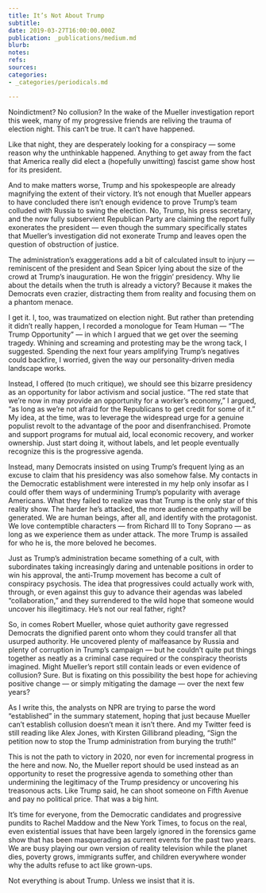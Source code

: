 ```yaml
---
title: It’s Not About Trump
subtitle: 
date: 2019-03-27T16:00:00.000Z
publication: _publications/medium.md
blurb: 
notes: 
refs: 
sources: 
categories:
- _categories/periodicals.md

---
```

Noindictment? No collusion? In the wake of the Mueller investigation report this week, many of my progressive friends are reliving the trauma of election night. This can’t be true. It can’t have happened.

Like that night, they are desperately looking for a conspiracy — some reason why the unthinkable happened. Anything to get away from the fact that America really did elect a (hopefully unwitting) fascist game show host for its president.

And to make matters worse, Trump and his spokespeople are already magnifying the extent of their victory. It’s not enough that Mueller appears to have concluded there isn’t enough evidence to prove Trump’s team colluded with Russia to swing the election. No, Trump, his press secretary, and the now fully subservient Republican Party are claiming the report fully exonerates the president — even though the summary specifically states that Mueller’s investigation did not exonerate Trump and leaves open the question of obstruction of justice.

The administration’s exaggerations add a bit of calculated insult to injury — reminiscent of the president and Sean Spicer lying about the size of the crowd at Trump’s inauguration. He won the friggin’ presidency. Why lie about the details when the truth is already a victory? Because it makes the Democrats even crazier, distracting them from reality and focusing them on a phantom menace.

I get it. I, too, was traumatized on election night. But rather than pretending it didn’t really happen, I recorded a monologue for Team Human — “The Trump Opportunity” — in which I argued that we get over the seeming tragedy. Whining and screaming and protesting may be the wrong tack, I suggested. Spending the next four years amplifying Trump’s negatives could backfire, I worried, given the way our personality-driven media landscape works.

Instead, I offered (to much critique), we should see this bizarre presidency as an opportunity for labor activism and social justice. “The red state that we’re now in may provide an opportunity for a worker’s economy,” I argued, “as long as we’re not afraid for the Republicans to get credit for some of it.” My idea, at the time, was to leverage the widespread urge for a genuine populist revolt to the advantage of the poor and disenfranchised. Promote and support programs for mutual aid, local economic recovery, and worker ownership. Just start doing it, without labels, and let people eventually recognize this is the progressive agenda.

Instead, many Democrats insisted on using Trump’s frequent lying as an excuse to claim that his presidency was also somehow false. My contacts in the Democratic establishment were interested in my help only insofar as I could offer them ways of undermining Trump’s popularity with average Americans. What they failed to realize was that Trump is the only star of this reality show. The harder he’s attacked, the more audience empathy will be generated. We are human beings, after all, and identify with the protagonist. We love contemptible characters — from Richard III to Tony Soprano — as long as we experience them as under attack. The more Trump is assailed for who he is, the more beloved he becomes.

Just as Trump’s administration became something of a cult, with subordinates taking increasingly daring and untenable positions in order to win his approval, the anti-Trump movement has become a cult of conspiracy psychosis. The idea that progressives could actually work with, through, or even against this guy to advance their agendas was labeled “collaboration,” and they surrendered to the wild hope that someone would uncover his illegitimacy. He’s not our real father, right?

So, in comes Robert Mueller, whose quiet authority gave regressed Democrats the dignified parent onto whom they could transfer all that usurped authority. He uncovered plenty of malfeasance by Russia and plenty of corruption in Trump’s campaign — but he couldn’t quite put things together as neatly as a criminal case required or the conspiracy theorists imagined. Might Mueller’s report still contain leads or even evidence of collusion? Sure. But is fixating on this possibility the best hope for achieving positive change — or simply mitigating the damage — over the next few years?

As I write this, the analysts on NPR are trying to parse the word “established” in the summary statement, hoping that just because Mueller can’t establish collusion doesn’t mean it isn’t there. And my Twitter feed is still reading like Alex Jones, with Kirsten Gillibrand pleading, “Sign the petition now to stop the Trump administration from burying the truth!”

This is not the path to victory in 2020, nor even for incremental progress in the here and now. No, the Mueller report should be used instead as an opportunity to reset the progressive agenda to something other than undermining the legitimacy of the Trump presidency or uncovering his treasonous acts. Like Trump said, he can shoot someone on Fifth Avenue and pay no political price. That was a big hint.

It’s time for everyone, from the Democratic candidates and progressive pundits to Rachel Maddow and the New York Times, to focus on the real, even existential issues that have been largely ignored in the forensics game show that has been masquerading as current events for the past two years. We are busy playing our own version of reality television while the planet dies, poverty grows, immigrants suffer, and children everywhere wonder why the adults refuse to act like grown-ups.

Not everything is about Trump. Unless we insist that it is.